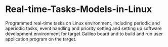 # Real-time-Tasks-Models-in-Linux
Programmed real-time tasks on Linux environment, including periodic and aperiodic tasks, event handling and priority setting and setting up software development environment for target Galileo board and to build and run user application program on the target. 
